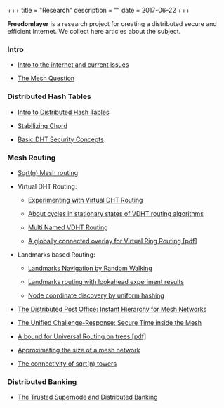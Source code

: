 +++
title = "Research"
description = ""
date = 2017-06-22
+++

**Freedomlayer** is a research project for creating a distributed secure and
efficient Internet. We collect here articles about the subject.

### Intro

-   [Intro to the internet and current issues](
    research/intro_internet)


-   [The Mesh Question](
    {filename}/articles/freedomlayer/mesh_question/mesh_question.mdown)


### Distributed Hash Tables


-   [Intro to Distributed Hash Tables](
    {filename}/articles/freedomlayer/dht_intro/dht_intro.mdown)

-   [Stabilizing Chord](
    {filename}/articles/freedomlayer/chord_stabilize/chord_stabilize.mdown)

-   [Basic DHT Security Concepts](
    {filename}/articles/freedomlayer/dht_basic_security/dht_basic_security.mdown)


### Mesh Routing

-   [Sqrt(n) Mesh routing](
    {filename}/articles/freedomlayer/sqrt_n_routing/sqrt_n_routing.mdown)

-   Virtual DHT Routing:
    -   [Experimenting with Virtual DHT Routing](
        {filename}/articles/freedomlayer/exp_virtual_dht_routing/exp_virtual_dht_routing.mdown)

    -   [About cycles in stationary states of VDHT routing algorithms](
        {filename}/articles/freedomlayer/vdht_cycles_rounds/vdht_cycles_rounds.mdown)

    -   [Multi Named VDHT Routing](
        {filename}/articles/freedomlayer/multi_named_vdht_routing/multi_named_vdht_routing.mdown)

    -   [A globally connected overlay for Virtual Ring Routing [pdf]](
        {filename}/articles/assets/chord_connected_routing.pdf)

-   Landmarks based Routing:
    -   [Landmarks Navigation by Random Walking](
        {filename}/articles/freedomlayer/landmarks_navigation_rw/landmarks_navigation_rw.mdown)

    -   [Landmarks routing with lookahead experiment results](
        {filename}/articles/freedomlayer/landmarks_lookahead/landmarks_lookahead.mdown)

    -   [Node coordinate discovery by uniform hashing](
        {filename}/articles/freedomlayer/landmarks_discovery_hashing/landmarks_discovery_hashing.mdown)

-   [The Distributed Post Office: Instant Hierarchy for Mesh Networks](
    {filename}/articles/freedomlayer/dist_post_office/dist_post_office.mdown)


-   [The Unified Challenge-Response: Secure Time inside the Mesh](
    {filename}/articles/freedomlayer/unified_challenge_response/unified_challenge_response.mdown)

-   [A bound for Universal Routing on trees [pdf]](
    {filename}/articles/assets/bounds_universal_tree_routing.pdf)

-   [Approximating the size of a mesh network](
    {filename}/articles/freedomlayer/approximate_net_size/approximate_net_size.mdown)

-   [The connectivity of sqrt(n) towers](
    {filename}/articles/freedomlayer/connectivity_towers/connectivity_towers.mdown)



### Distributed Banking

-   [The Trusted Supernode and Distributed Banking](
    {filename}/articles/freedomlayer/dist_bank/dist_bank.mdown)

